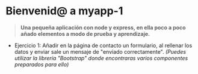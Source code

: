 # Bienvenid@ a myapp-1

> **Una pequeña aplicación con node y express, en ella poco a poco añado elementos a modo de prueba y aprendizaje.**

- Ejercicio 1: Añadir en la página de contacto un formulario, al rellenar los datos y enviar sale un mensaje de "enviado correctamente". *(Puedes utilizar la librería "Bootstrap" donde encontraras varios componentes preparados para ello)*
